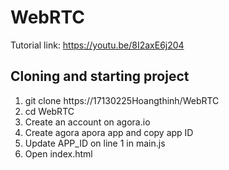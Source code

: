 # WebRTC

Tutorial link: https://youtu.be/8I2axE6j204

## Cloning and starting project
1. git clone https://17130225Hoangthinh/WebRTC
2. cd WebRTC
3. Create an account on agora.io
4. Create agora apora app and copy app ID
5. Update APP_ID on line 1 in main.js
6. Open index.html
